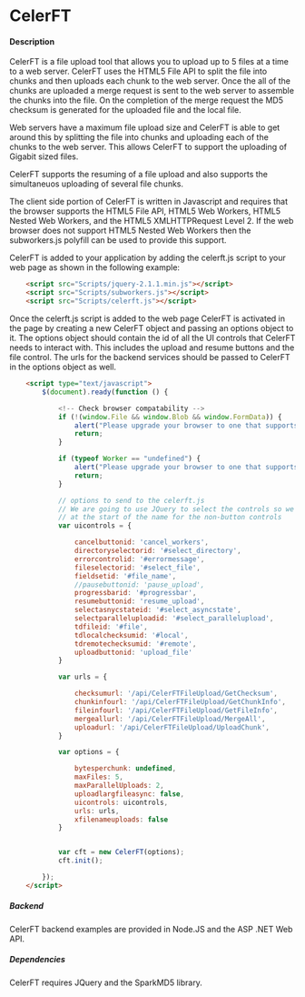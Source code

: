 # CelerFT 

#### Description

CelerFT is a file upload tool that allows you to upload up to 5 files at a time to a web server. CelerFT uses the HTML5 File API to split 
the file into chunks and then uploads each chunk to the web server. Once the all of the chunks are uploaded a merge request is sent to
the web server to assemble the chunks into the file. On the completion of the merge request the MD5 checksum is generated for the 
uploaded file and the local file.

Web servers have a maximum file upload size and CelerFT is able to get around this by splitting the file into chunks and uploading each of the chunks to the web server. This allows CelerFT to support the uploading of Gigabit sized files.

CelerFT supports the resuming of a file upload and also supports the simultaneuos uploading of several file chunks.

The client side portion of CelerFT is written in Javascript and requires that the browser supports the HTML5 File API, HTML5 Web Workers,
HTML5 Nested Web Workers, and the HTML5 XMLHTTPRequest Level 2. If the web browser does not support HTML5 Nested Web Workers then 
the subworkers.js polyfill can be used to provide this support. 

CelerFT is added to your application by adding the celerft.js script to your web page as shown in the following example:
```html
    <script src="Scripts/jquery-2.1.1.min.js"></script>
    <script src="Scripts/subworkers.js"></script>
    <script src="Scripts/celerft.js"></script>
```
Once the celerft.js script is added to the web page CelerFT is activated in the page by creating a new CelerFT object and passing an 
options object to it. The options object should contain the id of all the UI controls that CelerFT needs to interact with. This includes
the upload and resume buttons and the file control. The urls for the backend services should be passed to CelerFT in the options 
object as well.

```html
    <script type="text/javascript">
        $(document).ready(function () {

            <!-- Check browser compatability -->
            if (!(window.File && window.Blob && window.FormData)) {
                alert("Please upgrade your browser to one that supports the HTML5 file api.");
                return;
            }

            if (typeof Worker == "undefined") {
                alert("Please upgrade your browser to one that supports the HTML5 Webworker api.");
                return;
            }

            // options to send to the celerft.js
            // We are going to use JQuery to select the controls so we put a #
            // at the start of the name for the non-button controls
            var uicontrols = {

                cancelbuttonid: 'cancel_workers',
                directoryselectorid: '#select_directory',
                errorcontrolid: '#errormessage',
                fileselectorid: '#select_file',
                fieldsetid: '#file_name',
                //pausebuttonid: 'pause_upload',
                progressbarid: '#progressbar',
                resumebuttonid: 'resume_upload',
                selectasnycstateid: '#select_asyncstate',
                selectparalleluploadid: '#select_parallelupload',
                tdfileid: '#file',
                tdlocalchecksumid: '#local',
                tdremotechecksumid: '#remote',
                uploadbuttonid: 'upload_file'
            }

            var urls = {

                checksumurl: '/api/CelerFTFileUpload/GetChecksum',
                chunkinfourl: '/api/CelerFTFileUpload/GetChunkInfo',
                fileinfourl: '/api/CelerFTFileUpload/GetFileInfo',
                mergeallurl: '/api/CelerFTFileUpload/MergeAll',
                uploadurl: '/api/CelerFTFileUpload/UploadChunk',
            }

            var options = {

                bytesperchunk: undefined,
                maxFiles: 5,
                maxParallelUploads: 2,
                uploadlargfileasync: false,
                uicontrols: uicontrols,
                urls: urls,
                xfilenameuploads: false
            }


            var cft = new CelerFT(options);
            cft.init();

        });
    </script>
```

##### Backend

CelerFT backend examples are provided in Node.JS and the ASP .NET Web API.

##### Dependencies

CelerFT requires JQuery and the SparkMD5 library.
